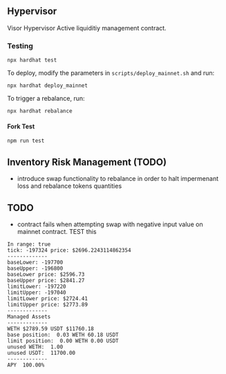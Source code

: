 ## Hypervisor

Visor Hypervisor Active liquiditiy management contract.

### Testing

`npx hardhat test`

To deploy, modify the parameters in `scripts/deploy_mainnet.sh` and run:

`npx hardhat deploy_mainnet`

To trigger a rebalance, run:

`npx hardhat rebalance`

#### Fork Test

`npm run test`

## Inventory Risk Management (TODO)

- introduce swap functionality to rebalance in order to halt impermenant loss
and rebalance tokens quantities

## TODO

- contract fails when attempting swap with negative input value on mainnet contract. TEST this
```
In range: true
tick: -197324 price: $2696.2243114862354
-------------
baseLower: -197700
baseUpper: -196800
baseLower price: $2596.73
baseUpper price: $2841.27
limitLower: -197220
limitUpper: -197040
limitLower price: $2724.41
limitUpper price: $2773.89
-------------
Managed Assets
-------------
WETH $2789.59 USDT $11760.18
base position:  0.03 WETH 60.18 USDT
limit position:  0.00 WETH 0.00 USDT
unused WETH:  1.00
unused USDT:  11700.00
-------------
APY  100.00%
```
